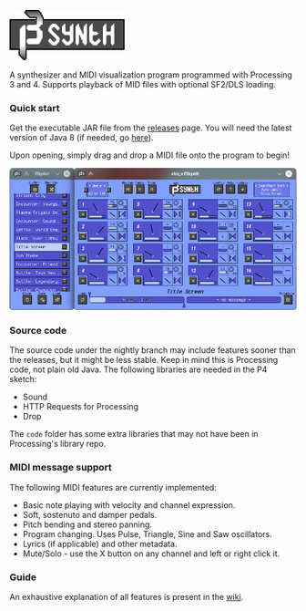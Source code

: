 ![P3synth](data/graphics/logo.png)

A synthesizer and MIDI visualization program programmed with Processing 3 and 4.
Supports playback of MID files with optional SF2/DLS loading.

### Quick start
Get the executable JAR file from the [releases](https://github.com/vlcoo/P3synth/releases/latest) page. You will need the latest version of Java 8 (if needed, go [here](https://java.com/en/download/)).

Upon opening, simply drag and drop a MIDI file onto the program to begin!

![Preview](https://raw.githubusercontent.com/vlcoo/vlcoo.github.io/main/assets/p3synth_pic_expand.png)

### Source code
The source code under the nightly branch may include features sooner than the releases, but it might be less stable. 
Keep in mind this is Processing code, not plain old Java. The following libraries are needed in the P4 sketch:
- Sound
- HTTP Requests for Processing
- Drop

The `code` folder has some extra libraries that may not have been in Processing's library repo.

### MIDI message support
The following MIDI features are currently implemented:
- Basic note playing with velocity and channel expression.
- Soft, sostenuto and damper pedals.
- Pitch bending and stereo panning.
- Program changing. Uses Pulse, Triangle, Sine and Saw oscillators.
- Lyrics (if applicable) and other metadata.
- Mute/Solo - use the X button on any channel and left or right click it.

### Guide
An exhaustive explanation of all features is present in the [wiki](https://github.com/vlcoo/P3synth/wiki).

